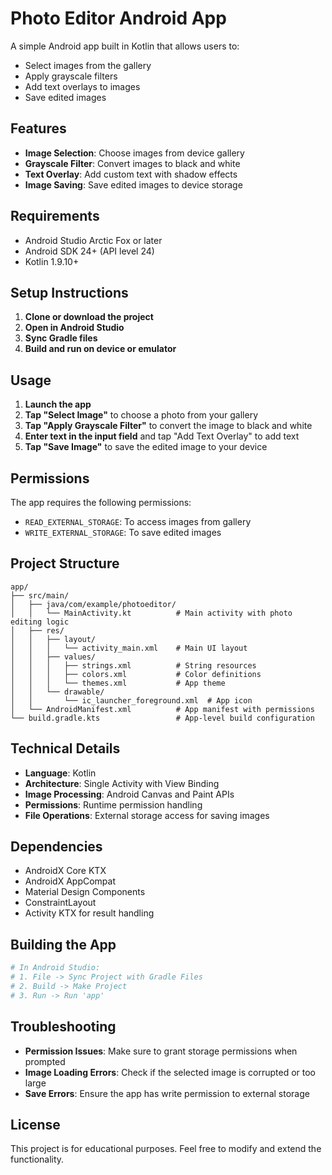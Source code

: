 # Photo Editor Android App

A simple Android app built in Kotlin that allows users to:
- Select images from the gallery
- Apply grayscale filters
- Add text overlays to images
- Save edited images

## Features

- **Image Selection**: Choose images from device gallery
- **Grayscale Filter**: Convert images to black and white
- **Text Overlay**: Add custom text with shadow effects
- **Image Saving**: Save edited images to device storage

## Requirements

- Android Studio Arctic Fox or later
- Android SDK 24+ (API level 24)
- Kotlin 1.9.10+

## Setup Instructions

1. **Clone or download the project**
2. **Open in Android Studio**
3. **Sync Gradle files**
4. **Build and run on device or emulator**

## Usage

1. **Launch the app**
2. **Tap "Select Image"** to choose a photo from your gallery
3. **Tap "Apply Grayscale Filter"** to convert the image to black and white
4. **Enter text in the input field** and tap "Add Text Overlay" to add text
5. **Tap "Save Image"** to save the edited image to your device

## Permissions

The app requires the following permissions:
- `READ_EXTERNAL_STORAGE`: To access images from gallery
- `WRITE_EXTERNAL_STORAGE`: To save edited images

## Project Structure

```
app/
├── src/main/
│   ├── java/com/example/photoeditor/
│   │   └── MainActivity.kt          # Main activity with photo editing logic
│   ├── res/
│   │   ├── layout/
│   │   │   └── activity_main.xml    # Main UI layout
│   │   ├── values/
│   │   │   ├── strings.xml          # String resources
│   │   │   ├── colors.xml           # Color definitions
│   │   │   └── themes.xml           # App theme
│   │   └── drawable/
│   │       └── ic_launcher_foreground.xml  # App icon
│   └── AndroidManifest.xml          # App manifest with permissions
└── build.gradle.kts                 # App-level build configuration
```

## Technical Details

- **Language**: Kotlin
- **Architecture**: Single Activity with View Binding
- **Image Processing**: Android Canvas and Paint APIs
- **Permissions**: Runtime permission handling
- **File Operations**: External storage access for saving images

## Dependencies

- AndroidX Core KTX
- AndroidX AppCompat
- Material Design Components
- ConstraintLayout
- Activity KTX for result handling

## Building the App

```bash
# In Android Studio:
# 1. File -> Sync Project with Gradle Files
# 2. Build -> Make Project
# 3. Run -> Run 'app'
```

## Troubleshooting

- **Permission Issues**: Make sure to grant storage permissions when prompted
- **Image Loading Errors**: Check if the selected image is corrupted or too large
- **Save Errors**: Ensure the app has write permission to external storage

## License

This project is for educational purposes. Feel free to modify and extend the functionality. 